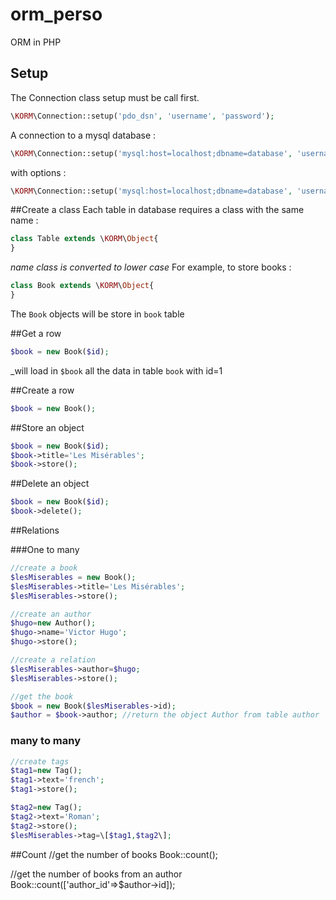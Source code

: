 # orm_perso
ORM in PHP


## Setup

The Connection class setup must be call first.
``` php
\KORM\Connection::setup('pdo_dsn', 'username', 'password');
```

A connection to a mysql database :
``` php
\KORM\Connection::setup('mysql:host=localhost;dbname=database', 'username', 'password');
```
with options :
``` php
\KORM\Connection::setup('mysql:host=localhost;dbname=database', 'username', 'password', array(\PDO::MYSQL_ATTR_INIT_COMMAND => 'SET NAMES \'UTF8\''));
```

##Create a class
Each table in database requires a class with the same name :
``` php
class Table extends \KORM\Object{
}
```
_name class is converted to lower case_
For example, to store books :
``` php
class Book extends \KORM\Object{
}
```
The `Book` objects will be store in `book` table

##Get a row
``` php
$book = new Book($id);
```
_will load in `$book` all the data in table `book` with id=1

##Create a row
``` php
$book = new Book();
```

##Store an object
``` php
$book = new Book($id);
$book->title='Les Misérables';
$book->store();
```

##Delete an object
``` php
$book = new Book($id);
$book->delete();
```

##Relations

###One to many
``` php
//create a book
$lesMiserables = new Book();
$lesMiserables->title='Les Misérables';
$lesMiserables->store();

//create an author
$hugo=new Author();
$hugo->name='Victor Hugo';
$hugo->store();

//create a relation
$lesMiserables->author=$hugo;
$lesMiserables->store();

//get the book
$book = new Book($lesMiserables->id);
$author = $book->author; //return the object Author from table author
```
### many to many
``` php
//create tags
$tag1=new Tag();
$tag1->text='french';
$tag1->store();

$tag2=new Tag();
$tag2->text='Roman';
$tag2->store();
$lesMiserables->tag=\[$tag1,$tag2\];
```
##Count
//get the number of books
Book::count();

//get the number of books from an author
Book::count(['author_id'=>$author->id]);


